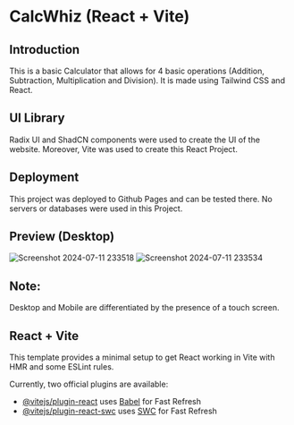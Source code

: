 # CalcWhiz (React + Vite)

## Introduction

This is a basic Calculator that allows for 4 basic operations (Addition, Subtraction, Multiplication and Division). It is made using Tailwind CSS and React.

## UI Library

Radix UI and ShadCN components were used to create the UI of the website. Moreover, Vite was used to create this React Project.

## Deployment

This project was deployed to Github Pages and can be tested there. No servers or databases were used in this Project.

## Preview (Desktop)
![Screenshot 2024-07-11 233518](https://github.com/HasanYahya101/RubixSimulation-Vite/assets/118683092/5b93fc55-6436-488f-b2ef-7dc8fbbc312a)
![Screenshot 2024-07-11 233534](https://github.com/HasanYahya101/RubixSimulation-Vite/assets/118683092/794a69e7-4beb-40b0-a619-1a1ae590af2c)

## Note:
Desktop and Mobile are differentiated by the presence of a touch screen.

## React + Vite

This template provides a minimal setup to get React working in Vite with HMR and some ESLint rules.

Currently, two official plugins are available:

- [@vitejs/plugin-react](https://github.com/vitejs/vite-plugin-react/blob/main/packages/plugin-react/README.md) uses [Babel](https://babeljs.io/) for Fast Refresh
- [@vitejs/plugin-react-swc](https://github.com/vitejs/vite-plugin-react-swc) uses [SWC](https://swc.rs/) for Fast Refresh
